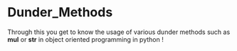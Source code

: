 # Dunder_Methods
Through this you get to know the usage of various dunder methods such as __mul__ or __str__ in object oriented programming in python !
